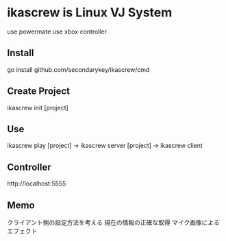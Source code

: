 # ikascrew is Linux VJ System

use powermate
use xbox controller


## Install

go install github.com/secondarykey/ikascrew/cmd

## Create Project

ikascrew init [project]

## Use

ikascrew play [project]
    -> ikascrew server [project]
    -> ikascrew client


## Controller

http://localhost:5555


## Memo

クライアント側の設定方法を考える
現在の情報の正確な取得
マイク画像によるエフェクト



